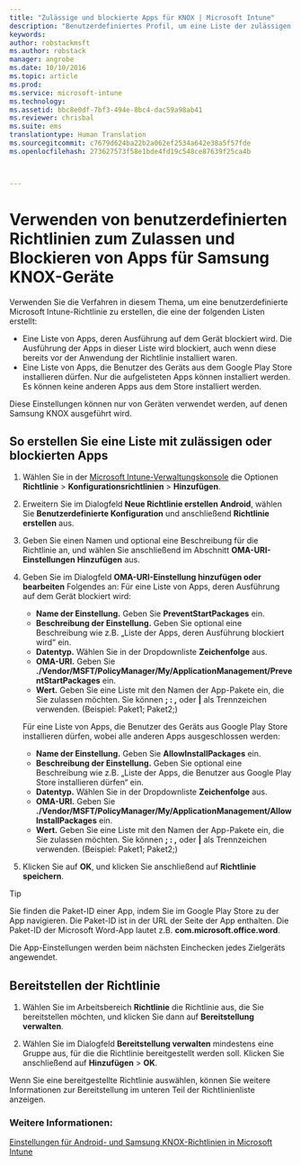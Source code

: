 ```yaml
---
title: "Zulässige und blockierte Apps für KNOX | Microsoft Intune"
description: "Benutzerdefiniertes Profil, um eine Liste der zulässigen und blockierten Apps für KNOX zu erstellen."
keywords: 
author: robstackmsft
ms.author: robstack
manager: angrobe
ms.date: 10/10/2016
ms.topic: article
ms.prod: 
ms.service: microsoft-intune
ms.technology: 
ms.assetid: bbc8e0df-7bf3-494e-8bc4-dac59a98ab41
ms.reviewer: chrisbal
ms.suite: ems
translationtype: Human Translation
ms.sourcegitcommit: c7679d624ba22b2a062ef2534a642e38a5f57fde
ms.openlocfilehash: 273627573f58e1bde4fd19c548ce87639f25ca4b



---
```

# Verwenden von benutzerdefinierten Richtlinien zum Zulassen und Blockieren von Apps für Samsung KNOX-Geräte

Verwenden Sie die Verfahren in diesem Thema, um eine benutzerdefinierte Microsoft Intune-Richtlinie zu erstellen, die eine der folgenden Listen erstellt:

- Eine Liste von Apps, deren Ausführung auf dem Gerät blockiert wird. Die Ausführung der Apps in dieser Liste wird blockiert, auch wenn diese bereits vor der Anwendung der Richtlinie installiert waren.
- Eine Liste von Apps, die Benutzer des Geräts aus dem Google Play Store installieren dürfen. Nur die aufgelisteten Apps können installiert werden. Es können keine anderen Apps aus dem Store installiert werden.

Diese Einstellungen können nur von Geräten verwendet werden, auf denen Samsung KNOX ausgeführt wird.

## So erstellen Sie eine Liste mit zulässigen oder blockierten Apps

1. Wählen Sie in der [Microsoft Intune-Verwaltungskonsole](https://manage.microsoft.com/) die Optionen **Richtlinie** &gt; **Konfigurationsrichtlinien** &gt; **Hinzufügen**.
2. Erweitern Sie im Dialogfeld **Neue Richtlinie erstellen** **Android**, wählen Sie **Benutzerdefinierte Konfiguration** und anschließend **Richtlinie erstellen** aus.
3. Geben Sie einen Namen und optional eine Beschreibung für die Richtlinie an, und wählen Sie anschließend im Abschnitt **OMA-URI-Einstellungen** **Hinzufügen** aus.
4. Geben Sie im Dialogfeld **OMA-URI-Einstellung hinzufügen oder bearbeiten** Folgendes an: Für eine Liste von Apps, deren Ausführung auf dem Gerät blockiert wird:
    
    - **Name der Einstellung.** Geben Sie **PreventStartPackages** ein.
    - **Beschreibung der Einstellung.** Geben Sie optional eine Beschreibung wie z.B. „Liste der Apps, deren Ausführung blockiert wird“ ein.
    -   **Datentyp.** Wählen Sie in der Dropdownliste **Zeichenfolge** aus.
    -   **OMA-URI.** Geben Sie **./Vendor/MSFT/PolicyManager/My/ApplicationManagement/PreventStartPackages** ein.
    -   **Wert.** Geben Sie eine Liste mit den Namen der App-Pakete ein, die Sie zulassen möchten. Sie können **; : ,** oder **|** als Trennzeichen verwenden. (Beispiel: Paket1; Paket2;)

    Für eine Liste von Apps, die Benutzer des Geräts aus Google Play Store installieren dürfen, wobei alle anderen Apps ausgeschlossen werden:

    - **Name der Einstellung.** Geben Sie **AllowInstallPackages** ein.
    - **Beschreibung der Einstellung.** Geben Sie optional eine Beschreibung wie z.B. „Liste der Apps, die Benutzer aus Google Play Store installieren dürfen“ ein.
    - **Datentyp.** Wählen Sie in der Dropdownliste **Zeichenfolge** aus.
    - **OMA-URI.** Geben Sie **./Vendor/MSFT/PolicyManager/My/ApplicationManagement/AllowInstallPackages** ein.
    - **Wert.** Geben Sie eine Liste mit den Namen der App-Pakete ein, die Sie zulassen möchten. Sie können **; : ,** oder **|** als Trennzeichen verwenden. (Beispiel: Paket1; Paket2;)

4. Klicken Sie auf **OK**, und klicken Sie anschließend auf **Richtlinie speichern**. 

>[!TIP]
> Sie finden die Paket-ID einer App, indem Sie im Google Play Store zu der App navigieren. Die Paket-ID ist in der URL der Seite der App enthalten. Die Paket-ID der Microsoft Word-App lautet z.B. **com.microsoft.office.word**.

Die App-Einstellungen werden beim nächsten Einchecken jedes Zielgeräts angewendet.


## Bereitstellen der Richtlinie

1.  Wählen Sie im Arbeitsbereich **Richtlinie** die Richtlinie aus, die Sie bereitstellen möchten, und klicken Sie dann auf **Bereitstellung verwalten**.

2.  Wählen Sie im Dialogfeld **Bereitstellung verwalten** mindestens eine Gruppe aus, für die die Richtlinie bereitgestellt werden soll. Klicken Sie anschließend auf **Hinzufügen** &gt; **OK**.

 
Wenn Sie eine bereitgestellte Richtlinie auswählen, können Sie weitere Informationen zur Bereitstellung im unteren Teil der Richtlinienliste anzeigen.

### Weitere Informationen:
[Einstellungen für Android- und Samsung KNOX-Richtlinien in Microsoft Intune](android-policy-settings-in-microsoft-intune.md)



<!--HONumber=Oct16_HO2-->


